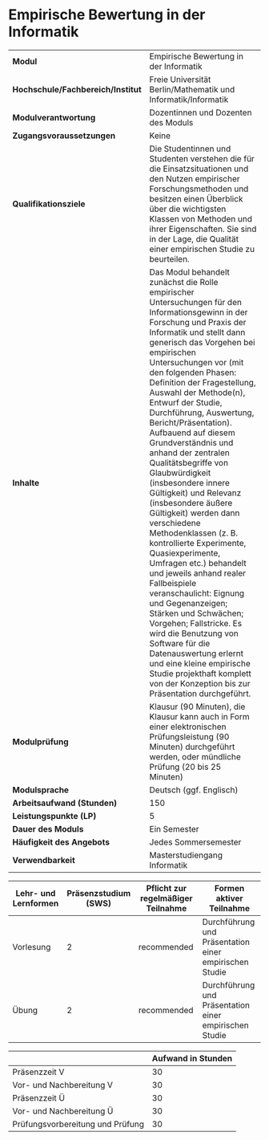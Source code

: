 # Empirische Bewertung in der Informatik
|                                    |   |
|------------------------------------|---|
|**Modul**                           | Empirische Bewertung in der Informatik |
|**Hochschule/Fachbereich/Institut** | Freie Universität Berlin/Mathematik und Informatik/Informatik |
|**Modulverantwortung**              | Dozentinnen und Dozenten des Moduls |
|**Zugangsvoraussetzungen**          | Keine |
|**Qualifikationsziele**             | Die Studentinnen und Studenten verstehen die für die Einsatzsituationen und den Nutzen empirischer Forschungsmethoden und besitzen einen Überblick über die wichtigsten Klassen von Methoden und ihrer Eigenschaften. Sie sind in der Lage, die Qualität einer empirischen Studie zu beurteilen. |
|**Inhalte**                         | Das Modul behandelt zunächst die Rolle empirischer Untersuchungen für den Informationsgewinn in der Forschung und Praxis der Informatik und stellt dann generisch das Vorgehen bei empirischen Untersuchungen vor (mit den folgenden Phasen: Definition der Fragestellung, Auswahl der Methode(n), Entwurf der Studie, Durchführung, Auswertung, Bericht/Präsentation). Aufbauend auf diesem Grundverständnis und anhand der zentralen Qualitätsbegriffe von Glaubwürdigkeit (insbesondere innere Gültigkeit) und Relevanz (insbesondere äußere Gültigkeit) werden dann verschiedene Methodenklassen (z. B. kontrollierte Experimente, Quasiexperimente, Umfragen etc.) behandelt und jeweils anhand realer Fallbeispiele veranschaulicht: Eignung und Gegenanzeigen; Stärken und Schwächen; Vorgehen; Fallstricke. Es wird die Benutzung von Software für die Datenauswertung erlernt und eine kleine empirische Studie projekthaft komplett von der Konzeption bis zur Präsentation durchgeführt. |
|**Modulprüfung**                    | Klausur (90 Minuten), die Klausur kann auch in Form einer elektronischen Prüfungsleistung (90 Minuten) durchgeführt werden, oder mündliche Prüfung (20 bis 25 Minuten) |
|**Modulsprache**                    | Deutsch (ggf. Englisch) |
|**Arbeitsaufwand (Stunden)**        | 150 |
|**Leistungspunkte (LP)**            | 5 |
|**Dauer des Moduls**                | Ein Semester |
|**Häufigkeit des Angebots**         | Jedes Sommersemester |
|**Verwendbarkeit**                  | Masterstudiengang Informatik |

| Lehr- und Lernformen | Präsenzstudium <br> (SWS) | Pflicht zur regelmäßiger Teilnahme | Formen aktiver Teilnahme |
| ---------------------|---------------------------|------------------------------------|------------------------- |
| Vorlesung            | 2                         | recommended                        | Durchführung und Präsentation einer empirischen Studie |
| Übung                | 2                         | recommended                        | Durchführung und Präsentation einer empirischen Studie |

|   | Aufwand in Stunden |
| - |--------------------|
| Präsenzzeit V                            | 30    |
| Vor- und Nachbereitung V                 | 30    |
| Präsenzzeit Ü                            | 30    |
| Vor- und Nachbereitung Ü                 | 30    |
| Prüfungsvorbereitung und Prüfung         | 30    |
